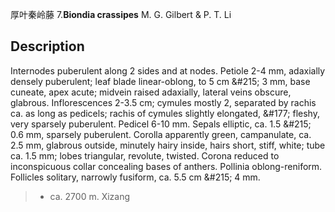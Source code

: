 厚叶秦岭藤
7.**Biondia crassipes** M. G. Gilbert & P. T. Li

## Description
Internodes puberulent along 2 sides and at nodes. Petiole 2-4 mm, adaxially densely puberulent; leaf blade linear-oblong, to 5 cm &amp;#215; 3 mm, base cuneate, apex acute; midvein raised adaxially, lateral veins obscure, glabrous. Inflorescences 2-3.5 cm; cymules mostly 2, separated by rachis ca. as long as pedicels; rachis of cymules slightly elongated, &amp;#177; fleshy, very sparsely puberulent. Pedicel 6-10 mm. Sepals elliptic, ca. 1.5 &amp;#215; 0.6 mm, sparsely puberulent. Corolla apparently green, campanulate, ca. 2.5 mm, glabrous outside, minutely hairy inside, hairs short, stiff, white; tube ca. 1.5 mm; lobes triangular, revolute, twisted. Corona reduced to inconspicuous collar concealing bases of anthers. Pollinia oblong-reniform. Follicles solitary, narrowly fusiform, ca. 5.5 cm &amp;#215; 4 mm.


> * ca. 2700 m. Xizang

